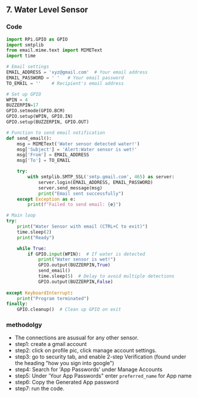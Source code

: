 ## 7. Water Level Sensor

### Code 

``` python
import RPi.GPIO as GPIO
import smtplib
from email.mime.text import MIMEText
import time

# Email settings
EMAIL_ADDRESS = 'xyz@gmail.com'  # Your email address
EMAIL_PASSWORD = ' '   # Your email password
TO_EMAIL = ''    # Recipient's email address

# Set up GPIO
WPIN = 4  
BUZZERPIN=17
GPIO.setmode(GPIO.BCM)
GPIO.setup(WPIN, GPIO.IN)
GPIO.setup(BUZZERPIN, GPIO.OUT)

# Function to send email notification
def send_email():
    msg = MIMEText('Water sensor detected water!')
    msg['Subject'] = 'Alert:Water sensor is wet!'
    msg['From'] = EMAIL_ADDRESS
    msg['To'] = TO_EMAIL

    try:
        with smtplib.SMTP_SSL('smtp.gmail.com', 465) as server:
            server.login(EMAIL_ADDRESS, EMAIL_PASSWORD)
            server.send_message(msg)
            print("Email sent successfully")
    except Exception as e:
        print(f"Failed to send email: {e}")

# Main loop
try:
    print("Water Sensor with email (CTRL+C to exit)")
    time.sleep(2)  
    print("Ready")

    while True:
        if GPIO.input(WPIN):  # If water is detected
            print("Water sensor is wet!")
            GPIO.output(BUZZERPIN,True)
            send_email()
            time.sleep(5)  # Delay to avoid multiple detections
            GPIO.output(BUZZERPIN,False)
           
except KeyboardInterrupt:
    print("Program terminated")
finally:
    GPIO.cleanup()  # Clean up GPIO on exit

```

### methodolgy 
* The connections are asusual for any other sensor.
* step1: create a gmail account
* step2: click on profile pic, click manage account settings.
* step3: go to security tab, and enable 2-step Verification (found under the heading "how you sign into google")
* step4: Search for 'App Passwords' under Manage Accounts
* step5: Under 'Your App Passwords" enter ```preferred_name``` for  App name
* step6: Copy the Generated App password
* step7: run the code.
